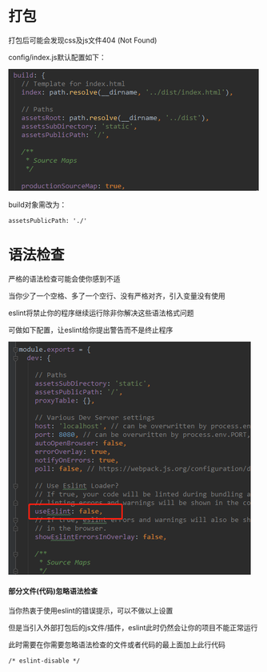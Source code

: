 # 打包

打包后可能会发现css及js文件404 \(Not Found\)

config/index.js默认配置如下：

![](/assets/config-build.png)

build对象需改为：

```
assetsPublicPath: './'
```

# 语法检查

严格的语法检查可能会使你感到不适

当你少了一个空格、多了一个空行、没有严格对齐，引入变量没有使用

eslint将禁止你的程序继续运行除非你解决这些语法格式问题

可做如下配置，让eslint给你提出警告而不是终止程序

![](/assets/eslint.png)

#### 部分文件\(代码\)忽略语法检查

当你热衷于使用eslint的错误提示，可以不做以上设置

但是当引入外部打包后的js文件/插件，eslint此时仍然会让你的项目不能正常运行

此时需要在你需要忽略语法检查的文件或者代码的最上面加上此行代码

```
/* eslint-disable */
```




